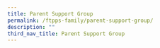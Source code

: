 ```yaml
---
title: Parent Support Group
permalink: /ftpps-family/parent-support-group/
description: ""
third_nav_title: Parent Support Group
---
```

